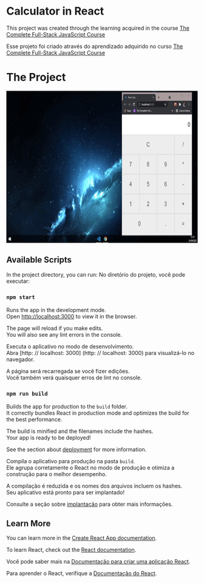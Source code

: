 # Calculator in React

This project was created through the learning acquired in the course [The Complete Full-Stack JavaScript Course](https://www.udemy.com/course/full-stack-javascript/)

Esse projeto foi criado através do aprendizado adquirido no curso [The Complete Full-Stack JavaScript Course](https://www.udemy.com/course/full-stack-javascript/)

# The Project
 <img src="./screenshot/project.gif" height="400" alt="Screenshot"/>

## Available Scripts

In the project directory, you can run:
No diretório do projeto, você pode executar:

### `npm start`

Runs the app in the development mode.\
Open [http://localhost:3000](http://localhost:3000) to view it in the browser.

The page will reload if you make edits.\
You will also see any lint errors in the console.

Executa o aplicativo no modo de desenvolvimento. \
Abra [http: // localhost: 3000] (http: // localhost: 3000) para visualizá-lo no navegador.

A página será recarregada se você fizer edições. \
Você também verá quaisquer erros de lint no console.

### `npm run build`

Builds the app for production to the `build` folder.\
It correctly bundles React in production mode and optimizes the build for the best performance.

The build is minified and the filenames include the hashes.\
Your app is ready to be deployed!

See the section about [deployment](https://facebook.github.io/create-react-app/docs/deployment) for more information.

Compila o aplicativo para produção na pasta `build`. \
Ele agrupa corretamente o React no modo de produção e otimiza a construção para o melhor desempenho.

A compilação é reduzida e os nomes dos arquivos incluem os hashes. \
Seu aplicativo está pronto para ser implantado!

Consulte a seção sobre [implantação](https://facebook.github.io/create-react-app/docs/deployment) para obter mais informações.
## Learn More

You can learn more in the [Create React App documentation](https://facebook.github.io/create-react-app/docs/getting-started).

To learn React, check out the [React documentation](https://reactjs.org/).

Você pode saber mais na [Documentação para criar uma aplicação React](https://facebook.github.io/create-react-app/docs/getting-started).

Para aprender o React, verifique a [Documentação do React](https://reactjs.org/).

